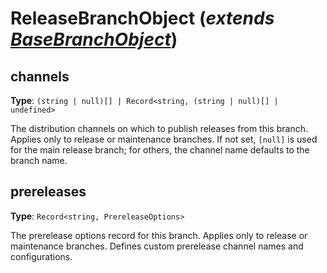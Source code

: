 # ReleaseBranchObject (_extends [BaseBranchObject][]_)

## channels

**Type**: `(string | null)[] | Record<string, (string | null)[] | undefined>`

The distribution channels on which to publish releases from this branch. Applies only to release or maintenance branches.
If not set, `[null]` is used for the main release branch; for others, the channel name defaults to the branch name.

## prereleases

**Type**: `Record<string, PrereleaseOptions>`

The prerelease options record for this branch. Applies only to release or maintenance branches.
Defines custom prerelease channel names and configurations.

[BaseBranchObject]: ./BaseBranchObject.md

